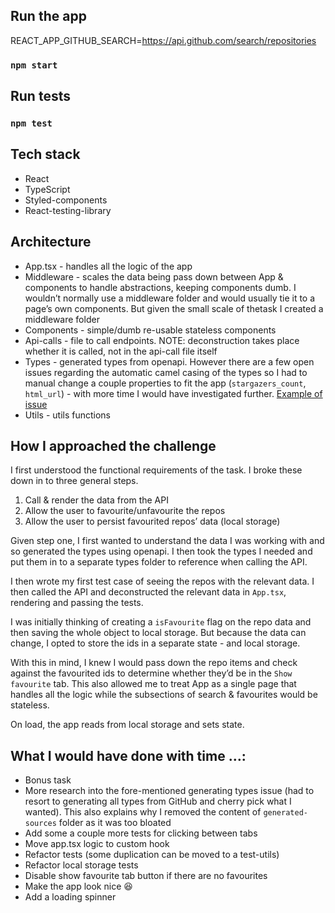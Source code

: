 ## Run the app

REACT_APP_GITHUB_SEARCH=https://api.github.com/search/repositories

### `npm start`

## Run tests

### `npm test`

## Tech stack

- React
- TypeScript
- Styled-components
- React-testing-library

## Architecture

- App.tsx - handles all the logic of the app
- Middleware - scales the data being pass down between App & components to handle abstractions, keeping components dumb. I wouldn’t normally use a middleware folder and would usually tie it to a page’s own components. But given the small scale of thetask I created a middleware folder
- Components - simple/dumb re-usable stateless components
- Api-calls - file to call endpoints. NOTE: deconstruction takes place whether it is called, not in the api-call file itself
- Types - generated types from openapi. However there are a few open issues regarding the automatic camel casing of the types so I had to manual change a couple properties to fit the app (`stargazers_count`, `html_url`) - with more time I would have investigated further. [Example of issue](https://github.com/OpenAPITools/openapi-generator/issues/7080)
- Utils - utils functions

## How I approached the challenge

I first understood the functional requirements of the task. I broke these down in to three general steps.

1. Call & render the data from the API
2. Allow the user to favourite/unfavourite the repos
3. Allow the user to persist favourited repos’ data (local storage)

Given step one, I first wanted to understand the data I was working with and so generated the types using openapi. I then took the types I needed and put them in to a separate types folder to reference when calling the API.

I then wrote my first test case of seeing the repos with the relevant data. I then called the API and deconstructed the relevant data in `App.tsx`, rendering and passing the tests.

I was initially thinking of creating a `isFavourite` flag on the repo data and then saving the whole object to local storage. But because the data can change, I opted to store the ids in a separate state - and local storage.

With this in mind, I knew I would pass down the repo items and check against the favourited ids to determine whether they’d be in the `Show favourite` tab. This also allowed me to treat App as a single page that handles all the logic while the subsections of search & favourites would be stateless.

On load, the app reads from local storage and sets state.

## What I would have done with time …:

- Bonus task
- More research into the fore-mentioned generating types issue (had to resort to generating all types from GitHub and cherry pick what I wanted). This also explains why I removed the content of `generated-sources` folder as it was too bloated
- Add some a couple more tests for clicking between tabs
- Move app.tsx logic to custom hook
- Refactor tests (some duplication can be moved to a test-utils)
- Refactor local storage tests
- Disable show favourite tab button if there are no favourites
- Make the app look nice 😆
- Add a loading spinner
